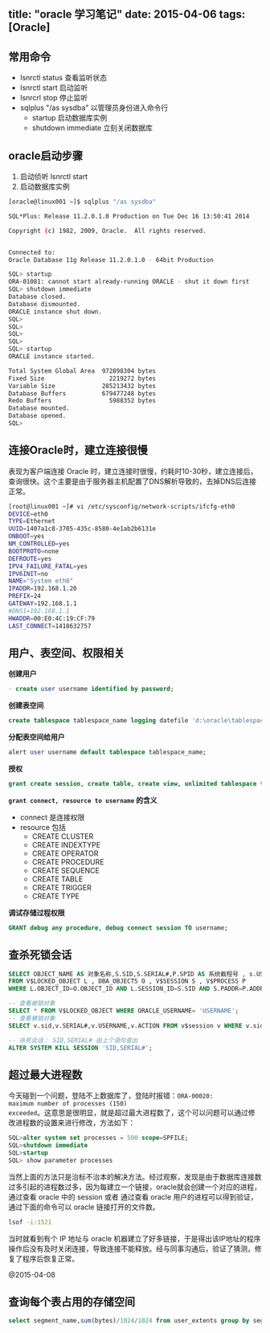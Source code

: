 title: "oracle 学习笔记"
date: 2015-04-06
tags: [Oracle]
---

## 常用命令

- lsnrctl status 查看监听状态
- lsnrctl start  启动监听
- lsnrcrl stop   停止监听
- sqlplus "/as sysdba" 以管理员身份进入命令行
  - startup 启动数据库实例
  - shutdown immediate 立刻关闭数据库
  
<!-- more -->

## oracle启动步骤

1. 启动侦听 lsnrctl start
1. 启动数据库实例 

``` bash
[oracle@linux001 ~]$ sqlplus "/as sysdba"

SQL*Plus: Release 11.2.0.1.0 Production on Tue Dec 16 13:50:41 2014

Copyright (c) 1982, 2009, Oracle.  All rights reserved.


Connected to:
Oracle Database 11g Release 11.2.0.1.0 - 64bit Production

SQL> startup
ORA-01081: cannot start already-running ORACLE - shut it down first
SQL> shutdown immediate
Database closed.
Database dismounted.
ORACLE instance shut down.
SQL> 
SQL> 
SQL> 
SQL> 
SQL> startup
ORACLE instance started.

Total System Global Area  972898304 bytes
Fixed Size                  2219272 bytes
Variable Size             285213432 bytes
Database Buffers          679477248 bytes
Redo Buffers                5988352 bytes
Database mounted.
Database opened.
SQL> 
```

## 连接Oracle时，建立连接很慢

表现为客户端连接 Oracle 时，建立连接时很慢，约耗时10-30秒，建立连接后，查询很快。这个主要是由于服务器主机配置了DNS解析导致的，去掉DNS后连接正常。

``` bash
[root@linux001 ~]# vi /etc/sysconfig/network-scripts/ifcfg-eth0
DEVICE=eth0
TYPE=Ethernet
UUID=1407a1c8-3705-435c-8580-4e1ab2b6131e
ONBOOT=yes
NM_CONTROLLED=yes
BOOTPROTO=none
DEFROUTE=yes
IPV4_FAILURE_FATAL=yes
IPV6INIT=no
NAME="System eth0"
IPADDR=192.168.1.20
PREFIX=24
GATEWAY=192.168.1.1
#DNS1=192.168.1.1
HWADDR=00:E0:4C:19:CF:79
LAST_CONNECT=1418632757
```

## 用户、表空间、权限相关

**创建用户**

``` sql
- create user username identified by password; 
```

**创建表空间**

``` sql
create tablespace tablespace_name logging datefile 'd:\oracle\tablespace\tabespace_name.dbf' size 40m autoextend on next 40m maxsize unlimited default storage (initial 40m next 40m pct increase 10); 
```

**分配表空间给用户**

``` sql
alert user username default tablespace tablespace_name; 
```

**授权**

``` sql
grant create session, create table, create view, unlimited tablespace to username; 
```

**<code>grant connect, resource to username</code> 的含义**
- connect 是连接权限
- resource 包括
  - CREATE   CLUSTER
  - CREATE   INDEXTYPE
  - CREATE   OPERATOR
  - CREATE   PROCEDURE
  - CREATE   SEQUENCE
  - CREATE   TABLE
  - CREATE   TRIGGER
  - CREATE   TYPE

**调试存储过程权限**

``` sql
GRANT debug any procedure, debug connect session TO username;
```

## 查杀死锁会话

```sql
SELECT OBJECT_NAME AS 对象名称,S.SID,S.SERIAL#,P.SPID AS 系统截程号 , s.USERNAME
FROM V$LOCKED_OBJECT L , DBA_OBJECTS O , V$SESSION S , V$PROCESS P  
WHERE L.OBJECT_ID=O.OBJECT_ID AND L.SESSION_ID=S.SID AND S.PADDR=P.ADDR; 
```

``` sql
-- 查看被锁对象
SELECT * FROM V$LOCKED_OBJECT WHERE ORACLE_USERNAME= 'USERNAME';
-- 查看被锁对象
SELECT v.sid,v.SERIAL#,v.USERNAME,v.ACTION FROM v$session v WHERE v.sid IN (SELECT session_id FROM v$locked_object WHERE ORACLE_USERNAME= 'USERNAME')
```

```sql
-- 杀死会话： SID,SERIAL# 由上个语句查出
ALTER SYSTEM KILL SESSION 'SID,SERIAL#';  
```

## 超过最大进程数

今天碰到一个问题，登陆不上数据库了，登陆时报错：<code>ORA-00020: maximum number of processes (150) exceeded</code>。这意思是很明显，就是超过最大进程数了，这个可以问题可以通过修改进程数的设置来进行修改，方法如下：

``` sql
SQL>alter system set processes = 500 scope=SPFILE;
SQL>shutdown immediate
SQL>startup
SQL> show parameter processes
```

当然上面的方法只是治标不治本的解决方法。经过观察，发现是由于数据库连接数过多引起的进程数过多，因为每建立一个链接，oracle就会创建一个对应的进程，通过查看 oracle 中的 session 或者 通过查看 oracle 用户的进程可以得到验证，通过下面的命令可以 oracle 链接打开的文件数。

``` bash
lsof -i:1521
```

当时就看到有个 IP 地址与 oracle 机器建立了好多链接，于是得出该IP地址的程序操作后没有及时关闭连接，导致连接不能释放。经与同事沟通后，验证了猜测，修复了程序后恢复正常。

@2015-04-08

## 查询每个表占用的存储空间

``` sql
select segment_name,sum(bytes)/1024/1024 from user_extents group by segment_name;
```
